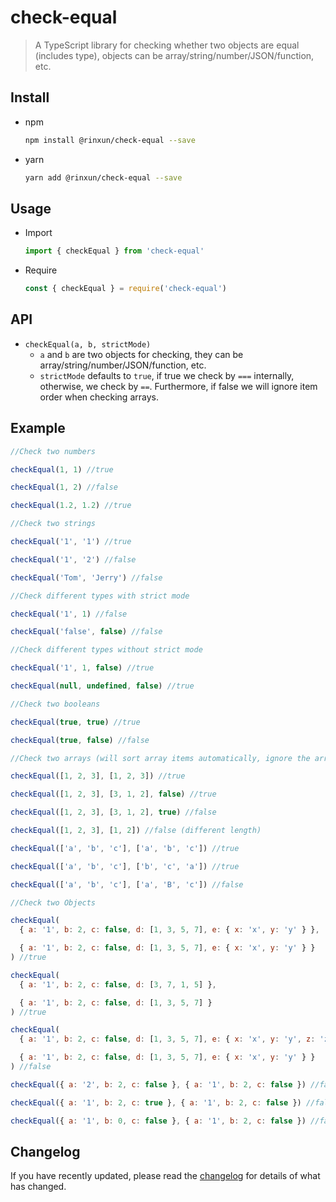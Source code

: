 # check-equal

> A TypeScript library for checking whether two objects are equal (includes type), objects can be array/string/number/JSON/function, etc.

## Install

- npm

  ```sh
  npm install @rinxun/check-equal --save
  ```

- yarn

  ```sh
  yarn add @rinxun/check-equal --save
  ```

## Usage

- Import

  ```typescript
  import { checkEqual } from 'check-equal'
  ```

- Require

  ```typescript
  const { checkEqual } = require('check-equal')
  ```

## API

- `checkEqual(a, b, strictMode)`
  - `a` and `b` are two objects for checking, they can be array/string/number/JSON/function, etc.
  - `strictMode` defaults to `true`, if true we check by `===` internally, otherwise, we check by `==`. Furthermore, if false we will ignore item order when checking arrays.

## Example

```javascript
//Check two numbers

checkEqual(1, 1) //true

checkEqual(1, 2) //false

checkEqual(1.2, 1.2) //true

//Check two strings

checkEqual('1', '1') //true

checkEqual('1', '2') //false

checkEqual('Tom', 'Jerry') //false

//Check different types with strict mode

checkEqual('1', 1) //false

checkEqual('false', false) //false

//Check different types without strict mode

checkEqual('1', 1, false) //true

checkEqual(null, undefined, false) //true

//Check two booleans

checkEqual(true, true) //true

checkEqual(true, false) //false

//Check two arrays (will sort array items automatically, ignore the array which has different types)

checkEqual([1, 2, 3], [1, 2, 3]) //true

checkEqual([1, 2, 3], [3, 1, 2], false) //true

checkEqual([1, 2, 3], [3, 1, 2], true) //false

checkEqual([1, 2, 3], [1, 2]) //false (different length)

checkEqual(['a', 'b', 'c'], ['a', 'b', 'c']) //true

checkEqual(['a', 'b', 'c'], ['b', 'c', 'a']) //true

checkEqual(['a', 'b', 'c'], ['a', 'B', 'c']) //false

//Check two Objects

checkEqual(
  { a: '1', b: 2, c: false, d: [1, 3, 5, 7], e: { x: 'x', y: 'y' } },

  { a: '1', b: 2, c: false, d: [1, 3, 5, 7], e: { x: 'x', y: 'y' } }
) //true

checkEqual(
  { a: '1', b: 2, c: false, d: [3, 7, 1, 5] },

  { a: '1', b: 2, c: false, d: [1, 3, 5, 7] }
) //true

checkEqual(
  { a: '1', b: 2, c: false, d: [1, 3, 5, 7], e: { x: 'x', y: 'y', z: 'z' } },

  { a: '1', b: 2, c: false, d: [1, 3, 5, 7], e: { x: 'x', y: 'y' } }
) //false

checkEqual({ a: '2', b: 2, c: false }, { a: '1', b: 2, c: false }) //false

checkEqual({ a: '1', b: 2, c: true }, { a: '1', b: 2, c: false }) //false

checkEqual({ a: '1', b: 0, c: false }, { a: '1', b: 2, c: false }) //false
```



<h2>Changelog</h2>

If you have recently updated, please read the [changelog](https://github.com/rinxun/check-equal/releases) for details of what has changed.
